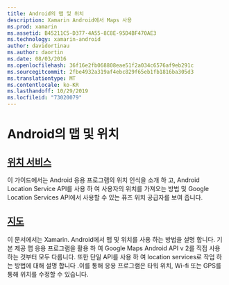 ```yaml
---
title: Android의 맵 및 위치
description: Xamarin Android에서 Maps 사용
ms.prod: xamarin
ms.assetid: B45211C5-D377-4A55-8C8E-95D4BF470AE3
ms.technology: xamarin-android
author: davidortinau
ms.author: daortin
ms.date: 08/03/2016
ms.openlocfilehash: 36f16e2fb068808eae51f2a034c6576af9eb291c
ms.sourcegitcommit: 2fbe4932a319af4ebc829f65eb1fb1816ba305d3
ms.translationtype: MT
ms.contentlocale: ko-KR
ms.lasthandoff: 10/29/2019
ms.locfileid: "73020079"
---
```

# <a name="maps-and-location-on-android"></a>Android의 맵 및 위치

## <a name="location-servicesandroidplatformmaps-and-locationlocationmd"></a>[위치 서비스](~/android/platform/maps-and-location/location.md)

이 가이드에서는 Android 응용 프로그램의 위치 인식을 소개 하 고, Android Location Service API를 사용 하 여 사용자의 위치를 가져오는 방법 및 Google Location Services API에서 사용할 수 있는 퓨즈 위치 공급자를 보여 줍니다.

## <a name="mapsandroidplatformmaps-and-locationmapsindexmd"></a>[지도](~/android/platform/maps-and-location/maps/index.md)

이 문서에서는 Xamarin. Android에서 맵 및 위치를 사용 하는 방법을 설명 합니다. 기본 제공 맵 응용 프로그램을 활용 하 여 Google Maps Android API v 2를 직접 사용 하는 것부터 모두 다룹니다. 또한 단일 API를 사용 하 여 location services로 작업 하는 방법에 대해 설명 합니다 .이를 통해 응용 프로그램은 타워 위치, Wi-fi 또는 GPS를 통해 위치를 수정할 수 있습니다.
